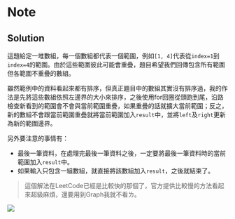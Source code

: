 # Note

## Solution

這題給定一堆數組，每一個數組都代表一個範圍，例如`[1, 4]`代表從`index=1`到`index=4`的範圍。由於這些範圍彼此可能會重疊，題目希望我們回傳包含所有範圍但各範圍不重疊的數組。

雖然範例中的資料看起來都有排序，但真正題目中的數組其實沒有排序過，我的作法是先將這些數組依照左邊界的大小來排序，之後使用for回圈從頭跑到尾，沿路檢查新看到的範圍會不會與當前範圍重疊，如果重疊的話就擴大當前範圍；反之，新的數組不會跟當前範圍重疊就將當前範圍加入`result`中，並將`left`及`right`更新為新的範圍邊界。

另外要注意的事情有：
- 最後一筆資料，在處理完最後一筆資料之後，一定要將最後一筆資料時的當前範圍加入`result`中。
- 如果輸入只包含一組數組，就直接將該數組加入`result`，之後就結束了。

> 這個解法在LeetCode已經是比較快的那個了，官方提供比較慢的方法看起來超級麻煩，還要用到Graph我就不看ㄌ。

![](https://i.imgur.com/OP8sNNL.png)
